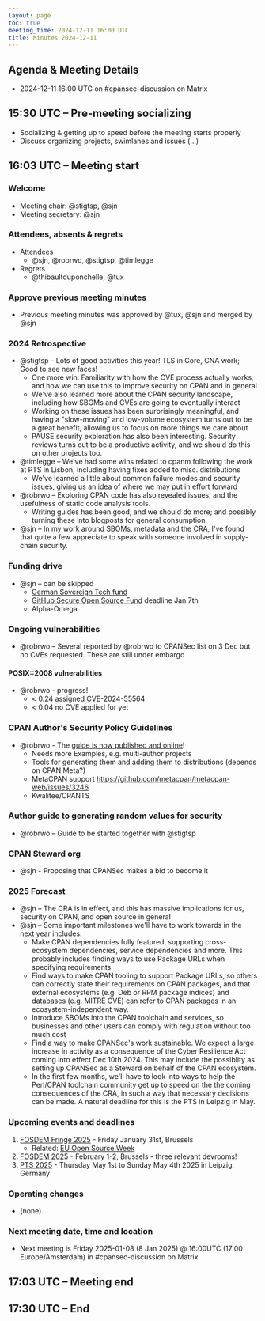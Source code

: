 ```yaml
---
layout: page
toc: true
meeting_time: 2024-12-11 16:00 UTC
title: Minutes 2024-12-11
---
```


## Agenda & Meeting Details

* 2024-12-11 16:00 UTC on #cpansec-discussion on Matrix

## 15:30 UTC – Pre-meeting socializing

*   Socializing & getting up to speed before the meeting starts properly
*   Discuss organizing projects, swimlanes and issues (...)

## 16:03 UTC – Meeting start

### Welcome

*   Meeting chair: @stigtsp, @sjn
*   Meeting secretary: @sjn

### Attendees, absents & regrets

*   Attendees
    * @sjn, @robrwo, @stigtsp, @timlegge
*   Regrets
    * @thibaultduponchelle, @tux

### Approve previous meeting minutes

*   Previous meeting minutes was approved by @tux, @sjn and merged by @sjn


### 2024 Retrospective
*   @stigtsp – Lots of good activities this year! TLS in Core, CNA work; Good to see new faces!
    * One more win: Familiarity with how the CVE process actually works, and how we can use this to improve security on CPAN and in general
    * We've also learned more about the CPAN security landscape, including how SBOMs and CVEs are going to eventually interact
    * Working on these issues has been surprisingly meaningful, and having a "slow-moving" and low-volume ecosystem turns out to be a great benefit, allowing us to focus on more things we care about
    * PAUSE security exploration has also been interesting. Security reviews turns out to be a productive activity, and we should do this on other projects too.
*   @timlegge – We've had some wins related to cpanm  following the work at PTS in Lisbon, including having fixes added to misc. distributions
    * We've learned a little about common failure modes and security issues, giving us an idea of where we may put in effort forward
*   @robrwo – Exploring CPAN code has also revealed issues, and the usefulness of static code analysis tools.
    * Writing guides has been good, and we should do more; and possibly turning these into blogposts for general consumption.
*   @sjn – In my work around SBOMs, metadata and the CRA, I've found that quite a few appreciate to speak with someone involved in supply-chain security.


### Funding drive
*   @sjn – can be skipped
    * [German Sovereign Tech fund](https://www.sovereign.tech/programs/fund)
    * [GitHub Secure Open Source Fund](https://resources.github.com/github-secure-open-source-fund/) deadline Jan 7th
    * Alpha-Omega

### Ongoing vulnerabilities
*   @robrwo – Several reported by @robrwo to CPANSec list on 3 Dec but no CVEs requested. These are still under embargo

#### POSIX::2008 vulnerabilities
* @robrwo - progress!
   * < 0.24 assigned CVE-2024-55564
   * < 0.04 no CVE applied for yet

### CPAN Author's Security Policy Guidelines
*   @robrwo - The [guide is now published and online](https://security.metacpan.org/docs/guides/security-policy-for-authors.html)!
    * Needs more Examples, e.g. multi-author projects
    * Tools for generating them and adding them to distributions (depends on CPAN Meta?)
    * MetaCPAN support https://github.com/metacpan/metacpan-web/issues/3246
    * Kwalitee/CPANTS

### Author guide to generating random values for security
*   @robrwo – Guide to be started together with @stigtsp

### CPAN Steward org
*   @sjn - Proposing that CPANSec makes a bid to become it

### 2025 Forecast
*   @sjn – The CRA is in effect, and this has massive implications for us, security on CPAN, and open source in general
*   @sjn – Some important milestones we'll have to work towards in the next year includes:
    * Make CPAN dependencies fully featured, supporting cross-ecosystem dependencies, service dependencies and more. This probably includes finding ways to use Package URLs when specifying requirements.
    * Find ways to make CPAN tooling to support Package URLs, so others can correctly state their requirements on CPAN packages, and that external ecosystems (e.g. Deb or RPM package indices) and databases (e.g. MITRE CVE) can refer to CPAN packages in an ecosystem-independent way.
    * Introduce SBOMs into the CPAN toolchain and services, so businesses and other users can comply with regulation without too much cost
    * Find a way to make CPANSec's work sustainable. We expect a large increase in activity as a consequence of the Cyber Resilience Act coming into effect Dec 10th 2024. This may include the possiblity as setting up CPANSec as a Steward on behalf of the CPAN ecosystem.
    * In the first few months, we'll have to look into ways to help the Perl/CPAN toolchain community get up to speed on the the coming consequences of the CRA, in such a way that necessary decisions can be made. A natural deadline for this is the PTS in Leipzig in May.

### Upcoming events and deadlines
1. [FOSDEM Fringe 2025](https://fosdem.org/2025/fringe/) - Friday January 31st, Brussels
    * Related: [EU Open Source Week](https://opensourceweek.eu/)
1. [FOSDEM 2025](https://fosdem.org/2025/) - February 1-2, Brussels - three relevant devrooms!
1. [PTS 2025](https://perltoolchainsummit.org/pts2025/) - Thursday May 1st to Sunday May 4th 2025 in Leipzig, Germany

### Operating changes
*   (none)

### Next meeting date, time and location
*   Next meeting is Friday 2025-01-08 (8 Jan 2025) @ 16:00UTC (17:00 Europe/Amsterdam) in #cpansec-discussion on Matrix

## 17:03 UTC – Meeting end

## 17:30 UTC – End
